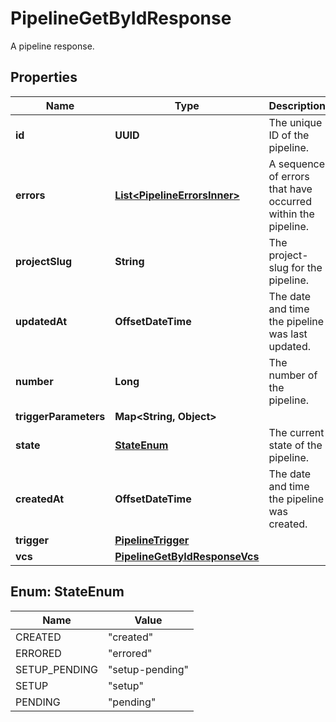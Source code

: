 

# PipelineGetByIdResponse

A pipeline response.

## Properties

| Name | Type | Description | Notes |
|------------ | ------------- | ------------- | -------------|
|**id** | **UUID** | The unique ID of the pipeline. |  |
|**errors** | [**List&lt;PipelineErrorsInner&gt;**](PipelineErrorsInner.md) | A sequence of errors that have occurred within the pipeline. |  |
|**projectSlug** | **String** | The project-slug for the pipeline. |  |
|**updatedAt** | **OffsetDateTime** | The date and time the pipeline was last updated. |  [optional] |
|**number** | **Long** | The number of the pipeline. |  |
|**triggerParameters** | **Map&lt;String, Object&gt;** |  |  [optional] |
|**state** | [**StateEnum**](#StateEnum) | The current state of the pipeline. |  |
|**createdAt** | **OffsetDateTime** | The date and time the pipeline was created. |  |
|**trigger** | [**PipelineTrigger**](PipelineTrigger.md) |  |  |
|**vcs** | [**PipelineGetByIdResponseVcs**](PipelineGetByIdResponseVcs.md) |  |  [optional] |



## Enum: StateEnum

| Name | Value |
|---- | -----|
| CREATED | &quot;created&quot; |
| ERRORED | &quot;errored&quot; |
| SETUP_PENDING | &quot;setup-pending&quot; |
| SETUP | &quot;setup&quot; |
| PENDING | &quot;pending&quot; |



